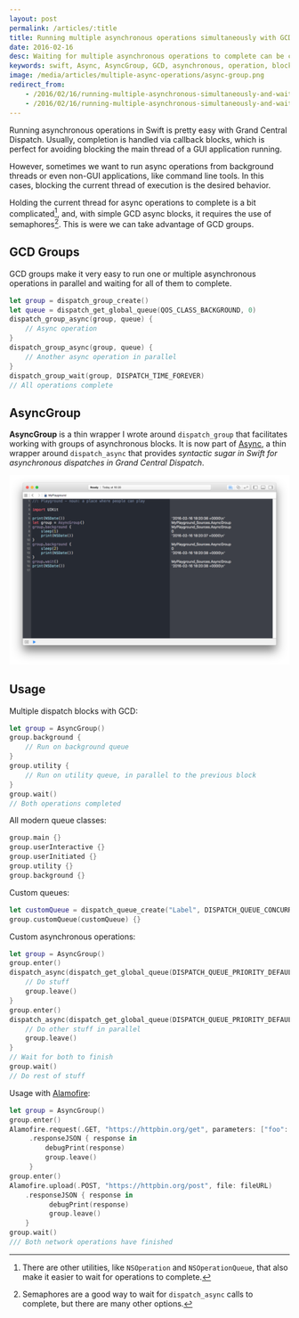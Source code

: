 ```yaml
---
layout: post
permalink: /articles/:title
title: Running multiple asynchronous operations simultaneously with GCD and waiting for completion
date: 2016-02-16
desc: Waiting for multiple asynchronous operations to complete can be complicated.
keywords: swift, Async, AsyncGroup, GCD, asynchronous, operation, block, multiple, group, grand, central, dispatch
image: /media/articles/multiple-async-operations/async-group.png
redirect_from:
    - /2016/02/16/running-multiple-asynchronous-simultaneously-and-waiting-for-completion
    - /2016/02/16/running-multiple-asynchronous-simultaneously-and-waiting-for-completion.html
---
```


Running asynchronous operations in Swift is pretty easy with Grand Central
Dispatch. Usually, completion is handled via callback blocks, which is perfect
for avoiding blocking the main thread of a GUI application running.

However, sometimes we want to run async operations from background threads or
even non-GUI applications, like command line tools. In this cases, blocking
the current thread of execution is the desired behavior.

Holding the current thread for async operations to complete is a bit
complicated[^1], and, with simple GCD async blocks, it requires the use of
semaphores[^2]. This is were we can take advantage of GCD groups.

## GCD Groups
GCD groups make it very easy to run one or multiple asynchronous operations in
parallel and waiting for all of them to complete.

~~~swift
let group = dispatch_group_create()
let queue = dispatch_get_global_queue(QOS_CLASS_BACKGROUND, 0)
dispatch_group_async(group, queue) {
    // Async operation
}
dispatch_group_async(group, queue) {
    // Another async operation in parallel
}
dispatch_group_wait(group, DISPATCH_TIME_FOREVER)
// All operations complete
~~~


## AsyncGroup
**AsyncGroup** is a thin wrapper I wrote around `dispatch_group` that
facilitates working with groups of asynchronous blocks. It is now part of
[Async](https://github.com/duemunk/Async), a thin wrapper
around `dispatch_async` that provides *syntactic sugar in Swift for asynchronous
dispatches in Grand Central Dispatch*.

![AsyncGroup](/media/articles/multiple-async-operations/async-group.png)

## Usage
Multiple dispatch blocks with GCD:

~~~swift
let group = AsyncGroup()
group.background {
    // Run on background queue
}
group.utility {
    // Run on utility queue, in parallel to the previous block
}
group.wait()
// Both operations completed
~~~

All modern queue classes:

~~~swift
group.main {}
group.userInteractive {}
group.userInitiated {}
group.utility {}
group.background {}
~~~

Custom queues:

~~~swift
let customQueue = dispatch_queue_create("Label", DISPATCH_QUEUE_CONCURRENT)
group.customQueue(customQueue) {}
~~~

Custom asynchronous operations:

~~~swift
let group = AsyncGroup()
group.enter()
dispatch_async(dispatch_get_global_queue(DISPATCH_QUEUE_PRIORITY_DEFAULT, 0)) {
    // Do stuff
    group.leave()
}
group.enter()
dispatch_async(dispatch_get_global_queue(DISPATCH_QUEUE_PRIORITY_DEFAULT, 0)) {
    // Do other stuff in parallel
    group.leave()
}
// Wait for both to finish
group.wait()
// Do rest of stuff
~~~

Usage with [Alamofire](https://github.com/Alamofire/Alamofire):

~~~swift
let group = AsyncGroup()
group.enter()
Alamofire.request(.GET, "https://httpbin.org/get", parameters: ["foo": "bar"])
     .responseJSON { response in
         debugPrint(response)
         group.leave()
     }
group.enter()
Alamofire.upload(.POST, "https://httpbin.org/post", file: fileURL)
    .responseJSON { response in
          debugPrint(response)
          group.leave()
    }
group.wait()
/// Both network operations have finished
~~~


[^1]: There are other utilities, like `NSOperation` and `NSOperationQueue`, that also make it easier to wait for operations to complete.
[^2]: Semaphores are a good way to wait for `dispatch_async` calls to complete, but there are many other options.
